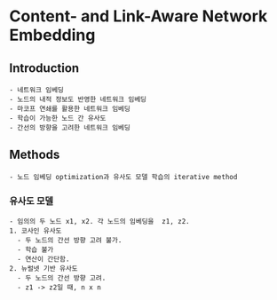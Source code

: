 # Content- and Link-Aware Network Embedding

## Introduction
    - 네트워크 임베딩
    - 노드의 내적 정보도 반영한 네트워크 임베딩
    - 마코프 연쇄를 활용한 네트워크 임베딩
    - 학습이 가능한 노드 간 유사도
    - 간선의 방향을 고려한 네트워크 임베딩
## Methods
    - 노드 임베딩 optimization과 유사도 모델 학습의 iterative method
### 유사도 모델
    - 임의의 두 노드 x1, x2. 각 노드의 임베딩을  z1, z2.
    1. 코사인 유사도
      - 두 노드의 간선 방향 고려 불가.
      - 학습 불가
      - 연산이 간단함.
    2. 뉴럴넷 기반 유사도
      - 두 노드의 간선 방향 고려.
      - z1 -> z2일 때, n x n 

   
